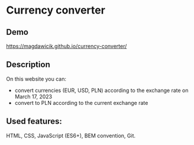 # Currency converter

## Demo

https://magdawicik.github.io/currency-converter/

## Description

On this website you can:
- convert currencies (EUR, USD, PLN) according to the exchange rate on March 17, 2023
- convert to PLN according to the current exchange rate

## Used features: 

HTML, CSS, JavaScript (ES6+), BEM convention, Git.
